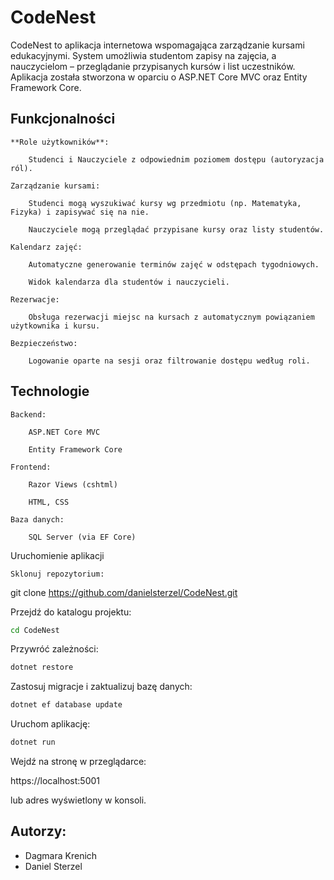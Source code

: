 # CodeNest

CodeNest to aplikacja internetowa wspomagająca zarządzanie kursami edukacyjnymi. System umożliwia studentom zapisy na zajęcia, a nauczycielom – przeglądanie przypisanych kursów i list uczestników. Aplikacja została stworzona w oparciu o ASP.NET Core MVC oraz Entity Framework Core.
## Funkcjonalności
    **Role użytkowników**:

        Studenci i Nauczyciele z odpowiednim poziomem dostępu (autoryzacja ról).

    Zarządzanie kursami:

        Studenci mogą wyszukiwać kursy wg przedmiotu (np. Matematyka, Fizyka) i zapisywać się na nie.

        Nauczyciele mogą przeglądać przypisane kursy oraz listy studentów.

    Kalendarz zajęć:

        Automatyczne generowanie terminów zajęć w odstępach tygodniowych.

        Widok kalendarza dla studentów i nauczycieli.

    Rezerwacje:

        Obsługa rezerwacji miejsc na kursach z automatycznym powiązaniem użytkownika i kursu.

    Bezpieczeństwo:

        Logowanie oparte na sesji oraz filtrowanie dostępu według roli.

## Technologie

    Backend:

        ASP.NET Core MVC

        Entity Framework Core

    Frontend:

        Razor Views (cshtml)

        HTML, CSS

    Baza danych:

        SQL Server (via EF Core)

Uruchomienie aplikacji

    Sklonuj repozytorium:

git clone https://github.com/danielsterzel/CodeNest.git

Przejdź do katalogu projektu:

``` bash
cd CodeNest
```

Przywróć zależności:

``` bash
dotnet restore

```

Zastosuj migracje i zaktualizuj bazę danych:


``` bash
dotnet ef database update
```

Uruchom aplikację:

``` bash
dotnet run

```

Wejdź na stronę w przeglądarce:

https://localhost:5001

lub adres wyświetlony w konsoli.

## Autorzy:
 - Dagmara Krenich
 - Daniel Sterzel
